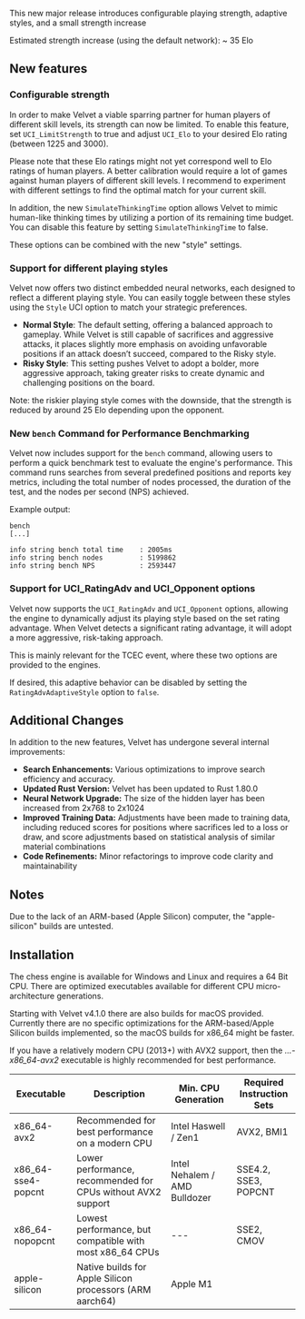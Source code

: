 
This new major release introduces configurable playing strength, adaptive styles, and a small strength increase

Estimated strength increase (using the default network): ~ 35 Elo

## New features

### Configurable strength

In order to make Velvet a viable sparring partner for human players of different skill levels, its strength can now be limited.
To enable this feature, set `UCI_LimitStrength` to true and adjust `UCI_Elo` to your desired Elo rating (between 1225 and 3000). 

Please note that these Elo ratings might not yet correspond well to Elo ratings of human players.
A better calibration would require a lot of games against human players of different skill levels.
I recommend to experiment with different settings to find the optimal match for your current skill.

In addition, the new `SimulateThinkingTime` option allows Velvet to mimic human-like thinking times by utilizing a portion of its remaining time budget. 
You can disable this feature by setting `SimulateThinkingTime` to false.

These options can be combined with the new "style" settings.

### Support for different playing styles

Velvet now offers two distinct embedded neural networks, each designed to reflect a different playing style. 
You can easily toggle between these styles using the `Style` UCI option to match your strategic preferences.

* **Normal Style**: The default setting, offering a balanced approach to gameplay. While Velvet is still capable of sacrifices and aggressive attacks, it places slightly more emphasis on avoiding unfavorable positions if an attack doesn’t succeed, compared to the Risky style.
* **Risky Style**: This setting pushes Velvet to adopt a bolder, more aggressive approach, taking greater risks to create dynamic and challenging positions on the board.

Note: the riskier playing style comes with the downside, that the strength is reduced by around 25 Elo depending upon the opponent.

### New `bench` Command for Performance Benchmarking

Velvet now includes support for the `bench` command, allowing users to perform a quick benchmark test to evaluate the engine's performance. 
This command runs searches from several predefined positions and reports key metrics, 
including the total number of nodes processed, the duration of the test, and the nodes per second (NPS) achieved.

Example output:

```
bench
[...]

info string bench total time    : 2005ms
info string bench nodes         : 5199862
info string bench NPS           : 2593447
```

### Support for UCI_RatingAdv and UCI_Opponent options

Velvet now supports the `UCI_RatingAdv` and `UCI_Opponent` options, allowing the engine to dynamically adjust its playing style based on the set rating advantage. 
When Velvet detects a significant rating advantage, it will adopt a more aggressive, risk-taking approach.

This is mainly relevant for the TCEC event, where these two options are provided to the engines.

If desired, this adaptive behavior can be disabled by setting the `RatingAdvAdaptiveStyle` option to `false`.

## Additional Changes

In addition to the new features, Velvet has undergone several internal improvements:

- **Search Enhancements:** Various optimizations to improve search efficiency and accuracy.
- **Updated Rust Version:** Velvet has been updated to Rust 1.80.0
- **Neural Network Upgrade:** The size of the hidden layer has been increased from 2x768 to 2x1024
- **Improved Training Data:** Adjustments have been made to training data, including reduced scores for positions where sacrifices led to a loss or draw, and score adjustments based on statistical analysis of similar material combinations
- **Code Refinements:** Minor refactorings to improve code clarity and maintainability

## Notes

Due to the lack of an ARM-based (Apple Silicon) computer, the "apple-silicon" builds are untested.

## Installation
The chess engine is available for Windows and Linux and requires a 64 Bit CPU.
There are optimized executables available for different CPU micro-architecture generations.

Starting with Velvet v4.1.0 there are also builds for macOS provided.
Currently there are no specific optimizations for the ARM-based/Apple Silicon builds implemented, so
the macOS builds for x86_64 might be faster.

If you have a relatively modern CPU (2013+) with AVX2 support, then the *...-x86_64-avx2* executable is highly recommended for best performance.

| Executable         | Description                                                  | Min. CPU Generation           | Required Instruction Sets |
|--------------------|--------------------------------------------------------------|-------------------------------| ------------------------- |
| x86_64-avx2        | Recommended for best performance on a modern CPU             | Intel Haswell / Zen1          | AVX2, BMI1                |
| x86_64-sse4-popcnt | Lower performance, recommended for CPUs without AVX2 support | Intel Nehalem / AMD Bulldozer | SSE4.2, SSE3, POPCNT      |
| x86_64-nopopcnt    | Lowest performance, but compatible with most x86_64 CPUs     | ---                           | SSE2, CMOV                |
| apple-silicon      | Native builds for Apple Silicon processors (ARM aarch64)     | Apple M1                      |                           |
